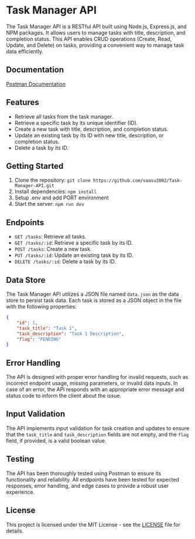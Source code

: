 # Task Manager API

The Task Manager API is a RESTful API built using Node.js, Express.js, and NPM packages. It allows users to manage tasks with title, description, and completion status. This API enables CRUD operations (Create, Read, Update, and Delete) on tasks, providing a convenient way to manage task data efficiently.

## Documentation
[Postman Documentation](https://documenter.getpostman.com/view/19379633/2s946pZpN4)
## Features
- Retrieve all tasks from the task manager.
- Retrieve a specific task by its unique identifier (ID).
- Create a new task with title, description, and completion status.
- Update an existing task by its ID with new title, description, or completion status.
- Delete a task by its ID.

## Getting Started
1. Clone the repository: `git clone https://github.com/vaasu2002/Task-Manager-API.git`
2. Install dependencies: `npm install`
3. Setup .env and add PORT environment
3. Start the server: `npm run dev`

## Endpoints
- `GET /tasks`: Retrieve all tasks.
- `GET /tasks/:id`: Retrieve a specific task by its ID.
- `POST /tasks`: Create a new task.
- `PUT /tasks/:id`: Update an existing task by its ID.
- `DELETE /tasks/:id`: Delete a task by its ID.

## Data Store
The Task Manager API utilizes a JSON file named `data.json` as the data store to persist task data. Each task is stored as a JSON object in the file with the following properties:

```json
{
    "id": 1,
    "task_title": "Task 1",
    "task_description": "Task 1 Description",
    "flag": "PENDING"
}
```

## Error Handling
The API is designed with proper error handling for invalid requests, such as incorrect endpoint usage, missing parameters, or invalid data inputs. In case of an error, the API responds with an appropriate error message and status code to inform the client about the issue.

## Input Validation
The API implements input validation for task creation and updates to ensure that the `task_title` and `task_description` fields are not empty, and the `flag` field, if provided, is a valid boolean value.

## Testing
The API has been thoroughly tested using Postman to ensure its functionality and reliability. All endpoints have been tested for expected responses, error handling, and edge cases to provide a robust user experience.

## License
This project is licensed under the MIT License - see the [LICENSE](LICENSE) file for details.
